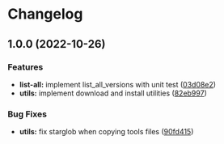 # Changelog

## 1.0.0 (2022-10-26)


### Features

* **list-all:** implement list_all_versions with unit test ([03d08e2](https://github.com/jeffryang24/asdf-spark/commit/03d08e241899dd5abef8ae2853209917e42027a4))
* **utils:** implement download and install utilities ([82eb997](https://github.com/jeffryang24/asdf-spark/commit/82eb99789c83327d405893be21cfaa2d885facf8))


### Bug Fixes

* **utils:** fix starglob when copying tools files ([90fd415](https://github.com/jeffryang24/asdf-spark/commit/90fd4159623dc6a45532bea1be0b6527e18716fd))
